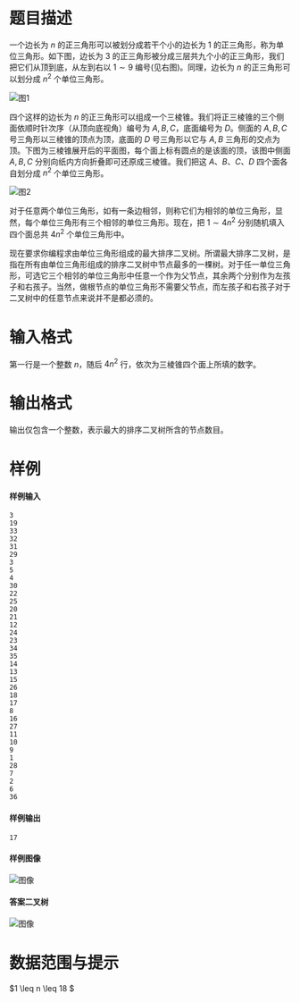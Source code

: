 
# 题目描述

一个边长为 $n$ 的正三角形可以被划分成若干个小的边长为 $1$ 的正三角形，称为单位三角形。如下图，边长为 $3$ 的正三角形被分成三层共九个小的正三角形，我们把它们从顶到底，从左到右以 $1 \sim 9$ 编号(见右图)。同理，边长为 $n$ 的正三角形可以划分成 $n^2$ 个单位三角形。

![图1](source/loj/2301/img/aHR0cHM6Ly9vb28uMG8wLm9vby8yMDE3LzA2LzIwLzU5NDkxNjg1ZTljZTIucG5n.png)
 
四个这样的边长为 $n$ 的正三角形可以组成一个三棱锥。我们将正三棱锥的三个侧面依顺时针次序（从顶向底视角）编号为 $A, B, C$，底面编号为 $D$。侧面的 $A, B, C$ 号三角形以三棱锥的顶点为顶，底面的 $D$ 号三角形以它与 $A, B$ 三角形的交点为顶。下图为三棱锥展开后的平面图，每个面上标有圆点的是该面的顶，该图中侧面 $A,B,C$ 分别向纸内方向折叠即可还原成三棱锥。我们把这 $A$、$B$、$C$、$D$ 四个面各自划分成 $n^2$ 个单位三角形。

![图2](source/loj/2301/img/aHR0cHM6Ly9vb28uMG8wLm9vby8yMDE3LzA2LzIwLzU5NDkxNjg2MDQ2YmEucG5n.png)

对于任意两个单位三角形，如有一条边相邻，则称它们为相邻的单位三角形，显然，每个单位三角形有三个相邻的单位三角形。现在，把 $1 \sim 4n^2$ 分别随机填入四个面总共 $4n^2$ 个单位三角形中。

现在要求你编程求由单位三角形组成的最大排序二叉树。所谓最大排序二叉树，是指在所有由单位三角形组成的排序二叉树中节点最多的一棵树。对于任一单位三角形，可选它三个相邻的单位三角形中任意一个作为父节点，其余两个分别作为左孩子和右孩子。当然，做根节点的单位三角形不需要父节点，而左孩子和右孩子对于二叉树中的任意节点来说并不是都必须的。

# 输入格式

第一行是一个整数 $n$，随后 $4n^2$ 行，依次为三棱锥四个面上所填的数字。

# 输出格式

输出仅包含一个整数，表示最大的排序二叉树所含的节点数目。

# 样例

#### 样例输入

```plain
3
19
33
32
31
29
3
5
4
30
22
25
20
21
12
24
23
34
35
14
13
15
26
18
17
8
16
27
11
10
9
1
28
7
2
6
36
```

#### 样例输出
```plain
17
```

#### 样例图像

![图像](source/loj/2301/img/aHR0cHM6Ly9vb28uMG8wLm9vby8yMDE3LzA2LzIwLzU5NDkxNjg2MGEyYzkucG5n.png)

#### 答案二叉树
![图像](source/loj/2301/img/aHR0cHM6Ly9vb28uMG8wLm9vby8yMDE3LzA2LzIwLzU5NDkxNjg2MGEzYWYucG5n.png)

# 数据范围与提示

$1 \leq n \leq 18 $


